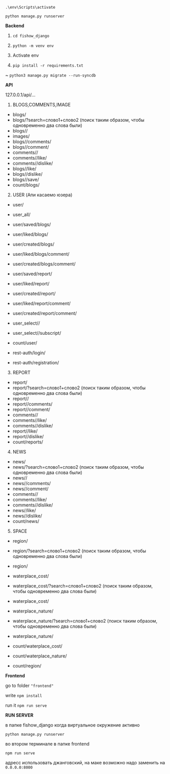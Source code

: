 `.\env\Scripts\activate`

`python manage.py runserver`

**Backend**

1. `cd fishow_django`

2. `python -m venv env`

3. Activate env

4. `pip install -r requirements.txt`

~ `python3 manage.py migrate --run-syncdb`

**API**

127.0.0.1/api/...

1. BLOGS,COMMENTS,IMAGE
* blogs/
* blogs/?search=слово1+слово2   (поиск таким образом, чтобы одновременно два слова были) 
* blogs/<slug>/
* images/
* blogs/<slug>/comments/
* blogs/<slug>/comment/
* comments/<int>/
* comments/<int>/like/
* comments/<int>/dislike/
* blogs/<slug>/like/
* blogs/<slug>/dislike/
* blogs/<slug>/save/
* count/blogs/

2. USER (Апи касаемо юзера)

* user/
* user_all/
* user/saved/blogs/
* user/liked/blogs/
* user/created/blogs/
* user/liked/blogs/comment/
* user/created/blogs/comment/
* user/saved/report/
* user/liked/report/
* user/created/report/
* user/liked/report/comment/
* user/created/report/comment/
* user_select/<username>/
* user_select/<username>/subscript/
* count/user/

* rest-auth/login/
* rest-auth/registration/

3. REPORT
* report/
* report/?search=слово1+слово2   (поиск таким образом, чтобы одновременно два слова были) 
* report/<slug>/
* report/<slug>/comments/
* report/<slug>/comment/
* comments/<int>/
* comments/<int>/like/
* comments/<int>/dislike/
* report/<slug>/like/
* report/<slug>/dislike/
* count/reports/

4. NEWS
* news/
* news/?search=слово1+слово2   (поиск таким образом, чтобы одновременно два слова были) 
* news/<slug>/
* news/<slug>/comments/
* news/<slug>/comment/
* comments/<int>/
* comments/<int>/like/
* comments/<int>/dislike/
* news/<slug>/like/
* news/<slug>/dislike/
* count/news/

5. SPACE
* region/
* region/?search=слово1+слово2   (поиск таким образом, чтобы одновременно два слова были) 
* region/<slug>
* waterplace_cost/
* waterplace_cost/?search=слово1+слово2   (поиск таким образом, чтобы одновременно два слова были) 
* waterplace_cost/<slug>
* waterplace_nature/
* waterplace_nature/?search=слово1+слово2   (поиск таким образом, чтобы одновременно два слова были) 
* waterplace_nature/<slug>

* count/waterplace_cost/
* count/waterplace_nature/
* count/region/


**Frontend** 

go to folder `"frontend"`

write `npm install`

run it `npm run serve`

**RUN SERVER**

в папке fishow_django когда виртуальное окружение активно

`python manage.py runserver`

во втором терминале в папке frontend

`npm run serve`

адресс использовать джанговский, на маке возможно надо заменить на `0.0.0.0:8000`




